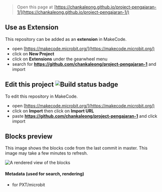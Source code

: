 
> Open this page at [https://chankaleong.github.io/project-pengajaran-1/](https://chankaleong.github.io/project-pengajaran-1/)

## Use as Extension

This repository can be added as an **extension** in MakeCode.

* open [https://makecode.microbit.org/](https://makecode.microbit.org/)
* click on **New Project**
* click on **Extensions** under the gearwheel menu
* search for **https://github.com/chankaleong/project-pengajaran-1** and import

## Edit this project ![Build status badge](https://github.com/chankaleong/project-pengajaran-1/workflows/MakeCode/badge.svg)

To edit this repository in MakeCode.

* open [https://makecode.microbit.org/](https://makecode.microbit.org/)
* click on **Import** then click on **Import URL**
* paste **https://github.com/chankaleong/project-pengajaran-1** and click import

## Blocks preview

This image shows the blocks code from the last commit in master.
This image may take a few minutes to refresh.

![A rendered view of the blocks](https://github.com/chankaleong/project-pengajaran-1/raw/master/.github/makecode/blocks.png)

#### Metadata (used for search, rendering)

* for PXT/microbit
<script src="https://makecode.com/gh-pages-embed.js"></script><script>makeCodeRender("{{ site.makecode.home_url }}", "{{ site.github.owner_name }}/{{ site.github.repository_name }}");</script>
